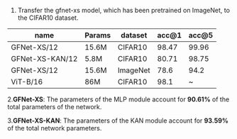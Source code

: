 1. Transfer the gfnet-xs model, which has been pretrained on ImageNet, to the CIFAR10 dataset.

| name | Params | dataset | acc@1 | acc@5 |
| --- | --- | --- | --- | --- |
| GFNet-XS/12 | 15.6M | CIFAR10 | 98.47 | 99.96|
| GFNet-XS-KAN/12 | 5.8M | CIFAR10 | 80.71 | 98.75 |
| GFNet-XS/12 | 15.6M | ImageNet | 78.6 | 94.2 |
| ViT-B/16 | 86M | CIFAR10 | 98.1 | ~ |


2.**GFNet-XS**: The parameters of the MLP module account for **90.61%** of the total parameters of the network.

3.**GFNet-XS-KAN**: The parameters of the KAN module account for **93.59%** of the total network parameters.

